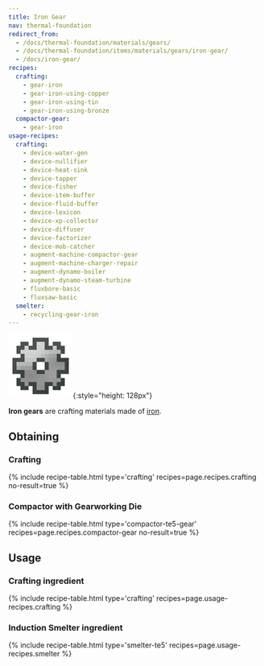 ```yaml
---
title: Iron Gear
nav: thermal-foundation
redirect_from:
  - /docs/thermal-foundation/materials/gears/
  - /docs/thermal-foundation/items/materials/gears/iron-gear/
  - /docs/iron-gear/
recipes:
  crafting:
    - gear-iron
    - gear-iron-using-copper
    - gear-iron-using-tin
    - gear-iron-using-bronze
  compactor-gear:
    - gear-iron
usage-recipes:
  crafting:
    - device-water-gen
    - device-nullifier
    - device-heat-sink
    - device-tapper
    - device-fisher
    - device-item-buffer
    - device-fluid-buffer
    - device-lexicon
    - device-xp-collector
    - device-diffuser
    - device-factorizer
    - device-mob-catcher
    - augment-machine-compactor-gear
    - augment-machine-charger-repair
    - augment-dynamo-boiler
    - augment-dynamo-steam-turbine
    - fluxbore-basic
    - fluxsaw-basic
  smelter:
    - recycling-gear-iron
---
```


![Iron gear](/assets/images/thermal-foundation/gear-iron.png){:style="height: 128px"}


**Iron gears** are crafting materials made of
[iron](https://minecraft.gamepedia.com/Iron_Ingot).


Obtaining
---------

### Crafting
{% include recipe-table.html type='crafting' recipes=page.recipes.crafting no-result=true %}

### Compactor with Gearworking Die
{% include recipe-table.html type='compactor-te5-gear' recipes=page.recipes.compactor-gear no-result=true %}


Usage
-----

### Crafting ingredient
{% include recipe-table.html type='crafting' recipes=page.usage-recipes.crafting %}

### Induction Smelter ingredient
{% include recipe-table.html type='smelter-te5' recipes=page.usage-recipes.smelter %}
